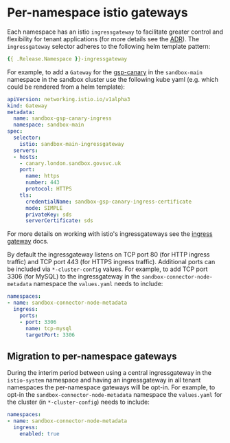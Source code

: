 # Per-namespace istio gateways

Each namespace has an istio `ingressgateway` to facilitate greater control and flexibility for tenant applications (for more details see the [ADR](https://github.com/alphagov/gsp/blob/master/docs/architecture/adr/ADR037-per-namespace-gateways.md)). The `ingressgateway` selector adheres to the following helm template pattern:

```yaml
{{ .Release.Namespace }}-ingressgateway
```

For example, to add a `Gateway` for the [gsp-canary][] in the `sandbox-main` namespace in the sandbox cluster use the following kube yaml (e.g. which could be rendered from a helm template):

```yaml
apiVersion: networking.istio.io/v1alpha3
kind: Gateway
metadata:
  name: sandbox-gsp-canary-ingress
  namespace: sandbox-main
spec:
  selector:
    istio: sandbox-main-ingressgateway
  servers:
  - hosts:
    - canary.london.sandbox.govsvc.uk
    port:
      name: https
      number: 443
      protocol: HTTPS
    tls:
      credentialName: sandbox-gsp-canary-ingress-certificate
      mode: SIMPLE
      privateKey: sds
      serverCertificate: sds
```

For more details on working with istio's ingressgateways see the [ingress gateway][] docs.

By default the ingressgateway listens on TCP port 80 (for HTTP ingress traffic) and TCP port 443 (for HTTPS ingress traffic). Additional ports can be included via `*-cluster-config` values. For example, to add TCP port 3306 (for MySQL) to the ingressgateway in the `sandbox-connector-node-metadata` namespace the `values.yaml` needs to include:

```yaml
namespaces:
- name: sandbox-connector-node-metadata
  ingress:
    ports:
    - port: 3306
      name: tcp-mysql
      targetPort: 3306
```

## Migration to per-namespace gateways

During the interim period between using a central ingressgateway in the `istio-system` namespace and having an ingressgateway in all tenant namespaces the per-namespace gateways will be opt-in. For example, to opt-in the `sandbox-connector-node-metadata` namespace the `values.yaml` for the cluster (in `*-cluster-config`) needs to include:

```yaml
namespaces:
- name: sandbox-connector-node-metadata
  ingress:
    enabled: true
```

[gsp-canary]: https://github.com/alphagov/gsp/tree/master/components/canary
[ingress gateway]: https://istio.io/docs/tasks/traffic-management/ingress/ingress-control/
